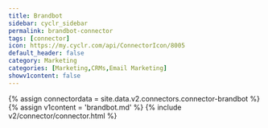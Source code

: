 ```yaml
---
title: Brandbot
sidebar: cyclr_sidebar
permalink: brandbot-connector
tags: [connector]
icon: https://my.cyclr.com/api/ConnectorIcon/8005
default_header: false
category: Marketing
categories: [Marketing,CRMs,Email Marketing]
showv1content: false
---
```

{% assign connectordata = site.data.v2.connectors.connector-brandbot %}
{% assign v1content = 'brandbot.md' %}
{% include v2/connector/connector.html %}	